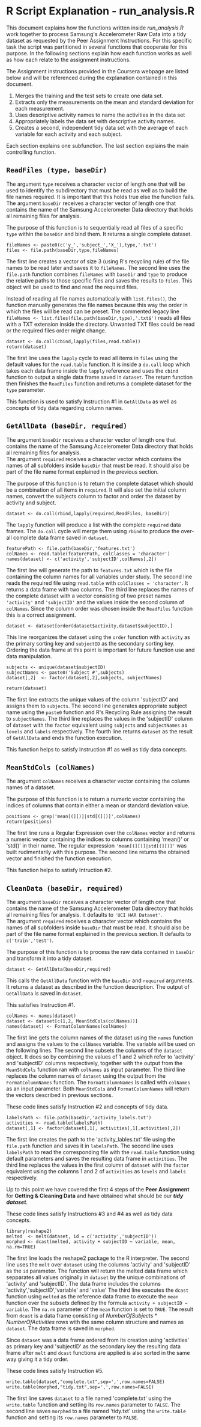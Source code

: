 R Script Explanation - run_analysis.R
=====================================

This document explains how the functions written inside *run_analysis.R* work together to process Samsung's Accelerometer Raw Data into a tidy dataset as requested by the Peer Assignment Instructions. For this specific task the script was partitioned in several functions that cooperate for this purpose. In the following sections explain how each function works as well as how each relate to the assignment instructions.  

The Assignment instructions provided in the Coursera webpage are listed below and will be referenced during the explanation contained in this document.

1. Merges the training and the test sets to create one data set.
2. Extracts only the measurements on the mean and standard deviation for each measurement. 
3. Uses descriptive activity names to name the activities in the data set
4. Appropriately labels the data set with descriptive activity names. 
5. Creates a second, independent tidy data set with the average of each variable for each activity and each subject.

Each section explains one subfunction. The last section explains the main controlling function.



`ReadFiles (type, baseDir)`
---------------------------

   The argument `type` receives a character vector of length one that will be used to identify the subdirectory that must be read as well as to build the file names required. It is important that this holds true else the function fails.  
   The argument `baseDir` receives a character vector of length one that contains the name of the Samsung Accelerometer Data directory that holds all remaining files for analysis. 
   
   The purpose of this function is to sequentially read all files of a specific `type` within the `baseDir` and bind them. It returns a single complete dataset.  
   
```{r}
fileNames <- paste0(c('y_','subject_','X_'),type,'.txt')  
files <- file.path(baseDir,type,fileNames)
```
   The first line creates a vector of size 3 (using R's recycling rule) of the file names to be read later and saves it to `fileNames`. The second line uses the `file.path` function combines `fileNames` with `baseDir` and `type` to produce the relative paths to those specific files and saves the results to `files`. This object will be used to find and read the required files.  
   
   Instead of reading all file names automatically with `list.files()`, the function manually generates the file names because this way the order in which the files will be read can be preset. The commented legacy line `fileNames <- list.files(file.path(baseDir,type),'.txt$')` reads all files with a TXT extension inside the directory. Unwanted TXT files could be read or the required files order might change.  
   
```{r}  
dataset <- do.call(cbind,lapply(files,read.table))  
return(dataset)
```  
   
   The first line uses the  `lapply` cycle to read all items in `files` using the default values for the `read.table` function. It is inside a `do.call` loop which takes each data frame inside the `lapply` reference and uses the `cbind` function to output a single data frame saved in `dataset`. The return function then finishes the `ReadFiles` function and returns a complete dataset for the `type` parameter.  
   
   This function is used to satisfy Instruction #1 in `GetAllData` as well as concepts of tidy data regarding column names.
   
   
   
`GetAllData (baseDir, required)`
--------------------------------

   The argument `baseDir` receives a character vector of length one that contains the name of the Samsung Accelerometer Data directory that holds all remaining files for analysis.  
   The argument `required` receives a character vector which contains the names of all subfolders inside `baseDir` that must be read. It should also be part of the file name format explained in the previous section.  
   
   The purpose of this function is to return the complete dataset which should be a combination of all items in `required`. It will also set the initial column names, convert the subjects column to factor and order the dataset by activity and subject.  
  
```{r}  
dataset <- do.call(rbind,lapply(required,ReadFiles, baseDir))
``` 

   The `lapply` function will produce a list with the complete `required` data frames. The `do.call` cycle will merge them using `rbind` to produce the over-all complete data frame saved in `dataset`.
   
```{r}  
featurePath <- file.path(baseDir,'features.txt')
colNames <- read.table(featurePath, colClasses = 'character')
names(dataset) <- c('activity','subjectID',colNames[,2])
``` 

   The first line will generate the path to `features.txt` which is the file containing the column names for all variables under study. The second line reads the required file using `read.table` with `colClasses = 'character'`. It returns a data frame with two columns. The third line replaces the names of the complete dataset with a vector consisting of two preset names `'activity'` and `'subjectID'` and the values inside the second column of `colNames`. Since the column order was chosen inside the `ReadFiles` function this is a correct assignment.  
   
```{r}  
dataset <- dataset[order(dataset$activity,dataset$subjectID),]
``` 

   This line reorganizes the dataset using the `order` function with `activity` as the primary sorting key and `subjectID` as the secondary sorting key. Ordering the data frame at this point is important for future function use and data manipulation.  

```{r}  
subjects <- unique(dataset$subjectID)
subjectNames <- paste0('Subject #',subjects)
dataset[,2]  <- factor(dataset[,2],subjects, subjectNames)
  
return(dataset)
``` 

  The first line extracts the unique values of the column 'subjectID' and assigns them to `subjects`. The second line generates appropriate subject name using the `paste0` function and R's Recycling Rule assigning the result to `subjectNames`. The third line replaces the values in the 'subjectID' column of `dataset` with the `factor` equivalent using `subjects` and `subjectNames` as `levels` and `labels` respectively. The fourth line returns `dataset` as the result of `GetAllData` and ends the function execution.  

   This function helps to satisfy Instruction #1 as well as tidy data concepts.
  
  
  
`MeanStdCols (colNames)`
------------------------

   The argument `colNames` receives a character vector containing the column names of a dataset.
   
   The purpose of this function is to return a numeric vector containing the indices of columns that contain either a mean or standard deviation value.
   
```{r}  
positions <- grep('mean[(][)]|std[(][)]',colNames)
return(positions)
``` 

   The first line runs a Regular Expression over the `colNames` vector and returns a numeric vector containing the indices to columns containing 'mean()' or 'std()' in their name. The regular expression `'mean[(][)]|std[(][)]'` was built rudimentarily with this purpose. The second line returns the obtained vector and finished the function execution.  
   
   This function helps to satisfy Intruction #2.
   

   
`CleanData (baseDir, required)`
----------------------------------------------------------------

   The argument `baseDir` receives a character vector of length one that contains the name of the Samsung Accelerometer Data directory that holds all remaining files for analysis.  It defaults to `'UCI HAR Dataset'`.  
   The argument `required` receives a character vector which contains the names of all subfolders inside `baseDir` that must be read. It should also be part of the file name format explained in the previous section. It defaults to `c('train','test')`.  
   
   The purpose of this function is to process the raw data contained in `baseDir` and transform it into a tidy dataset.
   
   
```{r}  
dataset <- GetAllData(baseDir,required)
``` 

   This calls the `GetAllData` function with the `baseDir` and `required` arguments. It returns a dataset as described in the function description. The output of `GetAllData` is saved in `dataset`.
   
   This satisfies Instruction #1.
   
```{r}  
colNames <- names(dataset)
dataset <- dataset[c(1,2, MeanStdCols(colNames))]
names(dataset) <- FormatColumnNames(colNames)
``` 

   The first line gets the column names of the dataset using the `names` function and assigns the values to the `colNames` variable. The variable will be used on the following lines. The second line subsets the columns of the `dataset` object. It does so by combining the values of 1 and 2 which refer to 'activity' and 'subjectID' columns respectively, together with the output from the `MeanStdCols` function ran with `colNames` as input parameter. The third line replaces the column names of `dataset` using the output from the `FormatColumnNames` function. The `FormatColumnNames` is called with `colNames` as an input parameter.
   Both `MeanStdCols` and `FormatColumnNames` will return the vectors described in previous sections.
   
   These code lines satisfy Instruction #2 and concepts of tidy data.
   
```{r}  
labelsPath <- file.path(baseDir,'activity_labels.txt')
activities <- read.table(labelsPath)
dataset[,1] <- factor(dataset[,1], activities[,1],activities[,2])
``` 

   The first line creates the path to the 'activity_lables.txt' file using the `file.path` function and saves it in `labelsPath`. The second line uses `labelsPath` to read the corresponding file with the `read.table` function using default parameters and saves the resulting data frame in `activities`. The third line replaces the values in the first column of `dataset` with the `factor` equivalent using the columns 1 and 2 of `activities` as `levels` and `labels` respectively.
   
   Up to this point we have covered the first 4 steps of the **Peer Assignment** for **Getting & Cleaning Data** and have obtained what should be our **_tidy dataset_**.  
   
   These code lines satisfy Instructions #3 and #4 as well as tidy data concepts.
   
```{r}  
library(reshape2)
melted  <- melt(dataset, id = c('activity','subjectID'))
morphed <- dcast(melted, activity + subjectID ~ variable, mean, na.rm=TRUE)
``` 

   The first line loads the reshape2 package to the R interpreter. The second line uses the `melt` over `dataset` using the columns 'activity' and 'subjectID' as the `id` parameter. The function will return the melted data frame which sepparates all values originally in `dataset` by the unique combinations of 'activity' and 'subjectID'. The data frame includes the columns 'activity','subjectID','variable' and 'value' The third line executes the `dcast` function using `melted` as the reference data frame to execute the `mean` function over the subsets defined by the formula `activity + subjectID ~ variable`. The `na.rm` parameter of the `mean` function is set to `TRUE`. The result from `dcast` is a data frame consisting of $NumberOfSubjects * NumberOfActivities$ rows with the same column structure and names as `dataset`. The data frame is saved in `morphed`.
   
   Since `dataset` was a data frame ordered from its creation using 'activities' as primary key and 'subjectID' as the secondary key the resulting data frame after `melt` and `dcast` functions are applied is also sorted in the same way giving it a tidy order.
   
   These code lines satisfy Instruction #5.

```{r}  
write.table(dataset,"complete.txt",sep=',',row.names=FALSE)
write.table(morphed,"tidy.txt",sep=',',row.names=FALSE)
```

   The first line saves `dataset` to a file named 'complete.txt' using the `write.table` function and setting its `row.names` parameter to `FALSE`. The second line saves `morphed` to a file named 'tidy.txt' using the `write.table` function and setting its `row.names` parameter to `FALSE`.